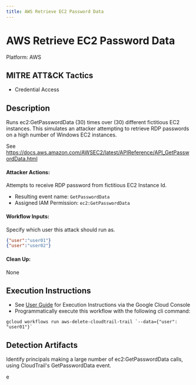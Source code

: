 ```yaml
---
title: AWS Retrieve EC2 Password Data
---
```


# AWS Retrieve EC2 Password Data


Platform: AWS

## MITRE ATT&CK Tactics


- Credential Access

## Description


Runs ec2:GetPasswordData (30) times over (30) different fictitious EC2 instances. This simulates an attacker attempting to retrieve RDP passwords on a high number of Windows EC2 instances.

See https://docs.aws.amazon.com/AWSEC2/latest/APIReference/API_GetPasswordData.html

#### Attacker Actions: 

Attempts to receive RDP password from fictitious EC2 Instance Id.   
  - Resulting event name: `GetPasswordData`    
  - Assigned IAM Permission: `ec2:GetPasswordData`    

#### Workflow Inputs: 
Specify which user this attack should run as.   
```json
{"user":"user01"}
{"user":"user02"}
```
#### Clean Up: 

None

## Execution Instructions

- See [User Guide](../../user-guide/execution-user-permissions.md) for Execution Instructions via the Google Cloud Console
- Programmatically execute this workflow with the following cli command:

```
gcloud workflows run aws-delete-cloudtrail-trail `--data={"user": "user01"}` 
```


## Detection Artifacts


Identify principals making a large number of ec2:GetPasswordData calls, using CloudTrail's GetPasswordData event.

e